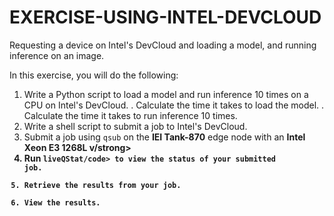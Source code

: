 # EXERCISE-USING-INTEL-DEVCLOUD

Requesting a device on Intel's DevCloud and loading a model, and running inference on an image.

In this exercise, you will do the following:

1. Write a Python script to load a model and run inference 10 times on a CPU on Intel's DevCloud.
    . Calculate the time it takes to load the model.
    . Calculate the time it takes to run inference 10 times.
2. Write a shell script to submit a job to Intel's DevCloud.
3. Submit a job using <code>qsub</code> on the <strong>IEI Tank-870</strong> edge node with an <strong>Intel Xeon E3 1268L v/strong>
4. Run <code>liveQStat/code> to view the status of your submitted job.
5. Retrieve the results from your job.
6. View the results.


